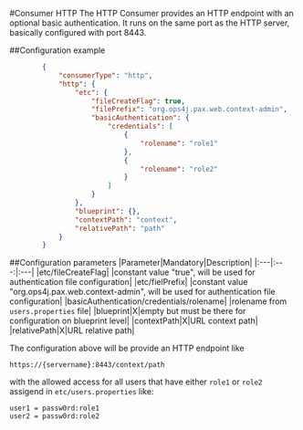 #Consumer HTTP
The HTTP Consumer provides an HTTP endpoint with an optional basic authentication. It runs on the same port as the HTTP server, basically configured with port 8443.

##Configuration example
````json
        {
            "consumerType": "http",
            "http": {
                "etc": {
                    "fileCreateFlag": true,
                    "filePrefix": "org.ops4j.pax.web.context-admin",
                    "basicAuthentication": {
                        "credentials": [
                            {
                                "rolename": "role1"
                            },
                            {
                                "rolename": "role2"
                            }
                        ]
                    }
                },
                "blueprint": {},
                "contextPath": "context",
                "relativePath": "path"
            }
        }
````
##Configuration parameters
|Parameter|Mandatory|Description|
|:---|:---:|:---|
|etc/fileCreateFlag| |constant value "true", will be used for authentication file configuration|
|etc/fielPrefix| |constant value "org.ops4j.pax.web.context-admin", will be used for authentication file configuration|
|basicAuthentication/credentials/rolename| |rolename from `users.properties` file|
|blueprint|X|empty but must be there for configuration on blueprint level|
|contextPath|X|URL context path|
|relativePath|X|URL relative path|

The configuration above will be provide an HTTP endpoint like
````
https://{servername}:8443/context/path
````
with the allowed access for all users that have either `role1` or `role2` assigend in `etc/users.properties` like:
````
user1 = passw0rd:role1
user2 = passw0rd:role2
````